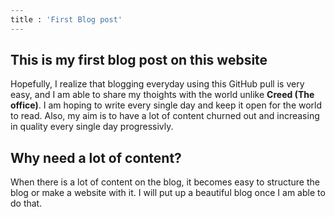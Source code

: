 ```python
---
title : 'First Blog post'
---
```
## This is my first blog post on this website

Hopefully, I realize that blogging everyday using this GitHub pull is very easy, and I am able to share my thoights with the world unlike **Creed (The office)**. 
I am hoping to write every single day and keep it open for the world to read. Also, my aim is to have a lot of content churned out and increasing in quality every single day progressivly. 

## Why need a lot of content?

When there is a lot of content on the blog, it becomes easy to structure the blog or make a website with it. I will put up a beautiful blog once I am able to do that. 